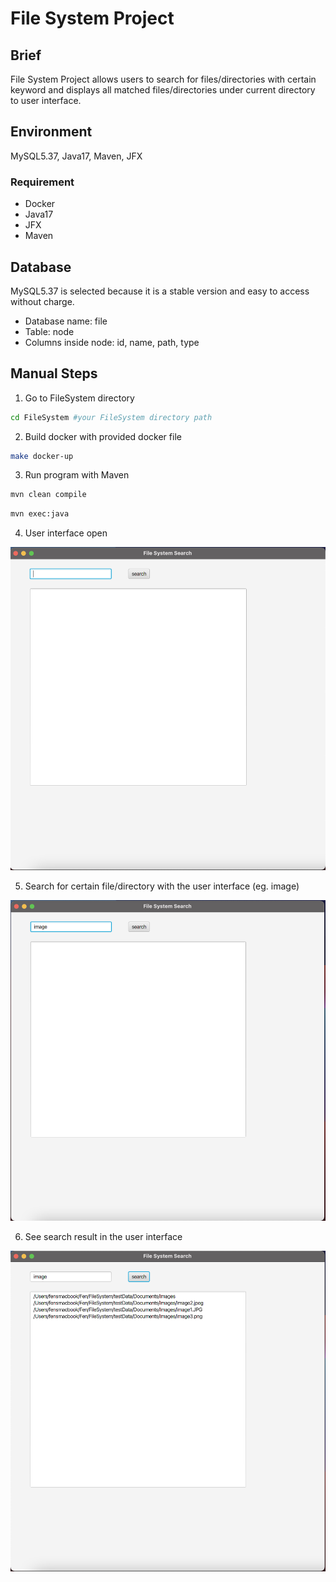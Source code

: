 # File System Project
## Brief
File System Project allows users to search for files/directories with certain keyword and displays all matched files/directories under current directory to user interface.

## Environment
MySQL5.37, Java17, Maven, JFX

### Requirement
- Docker
- Java17
- JFX
- Maven

## Database
MySQL5.37 is selected because it is a stable version and easy to access without charge.

- Database name: file
- Table: node
- Columns inside node: id, name, path, type

## Manual Steps
1. Go to FileSystem directory
```bash
cd FileSystem #your FileSystem directory path
```
2. Build docker with provided docker file
```bash
make docker-up
```
3. Run program with Maven
```bash
mvn clean compile
```
```bash
mvn exec:java
```
4. User interface open

![](start.png)

5. Search for certain file/directory with the user interface (eg. image)

![](search_input.png)

6. See search result in the user interface

![](search_result.png)
